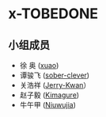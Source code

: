 # x-TOBEDONE

## 小组成员 

- 徐    奥 ([xuao](https://github.com/xuao1))
- 谭骏飞 ([sober-clever](https://github.com/sober-clever))
- 关浩祥 ([Jerry-Kwan](https://github.com/Jerry-Kwan)）
- 赵子毅 ([Kimagure](https://github.com/Kimagure7))
- 牛午甲 ([Niuwujia](https://github.com/Niuwujia))
